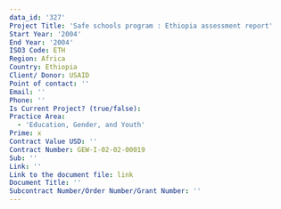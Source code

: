 ```yaml
---
data_id: '327'
Project Title: 'Safe schools program : Ethiopia assessment report'
Start Year: '2004'
End Year: '2004'
ISO3 Code: ETH
Region: Africa
Country: Ethiopia
Client/ Donor: USAID
Point of contact: ''
Email: ''
Phone: ''
Is Current Project? (true/false): 
Practice Area:
  - 'Education, Gender, and Youth'
Prime: x
Contract Value USD: ''
Contract Number: GEW-I-02-02-00019
Sub: ''
Link: ''
Link to the document file: link
Document Title: ''
Subcontract Number/Order Number/Grant Number: ''
---
```


